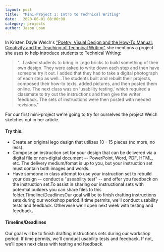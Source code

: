 ```yaml
---
layout: post
title:  "Mini-Project 1: Intro to Technical Writing" 
date:   2020-06-01 08:00:00
category: projects
author: Jason Loan 
---
```


In Kristen Dayle Welch's ["Poetry, Visual Design and the How-To Manual: Creativity and the Teaching of Technical Writing"](https://ezproxy-h.pierce.ctc.edu/login?url=https://search-proquest-com.ezproxy-h.pierce.ctc.edu/docview/237307200?accountid=2280) she mentions a project she uses to help introduce students to Technical Writing:

> "...I asked students to bring in Lego bricks to build something of their own design. They were asked to write down each step and then have someone try it out. I added that they had to take a digital photograph of each step as well...The students built and rebuilt their projects, composed their how-to texts, added pictures, and then posted them online. The next class was on 'usability testing,' which required a classmate to try out the instructions and then give the writer feedback. The sets of instructions were then posted with needed revisions."

For our first mini-project we're going to try for ourselves the project Welch sketches out in her article.

#### Try this:

* Create an original lego design that utilizes 10 - 15 pieces (no more, no less).
* Compose an instruction set for your design that can be delivered via a digital file or non-digital document -- PowerPoint, Word, PDF, HTML, etc. The delivery medium/fomat is up to you, but your instruction set must contain both images and words.
* Have someone in class attempt to use your instruction set to rebuild your design -- conduct a "useability test" -- and offer you feedback on the instruction set.To assist in sharing our instructional sets with potential builders you can share files to this folder.Timeline/DeadlinesOur goal will be to finish drafting instructions sets during our workshop period.If time permits, we'll conduct usability tests and feedback. Otherwise we'll open next week with testing and feedback.
#### Timeline/Deadlines

Our goal will be to finish drafting instructions sets during our workshop period. If time permits, we'll conduct usability tests and feedback. If not, we'll open next class with testing and feedback.